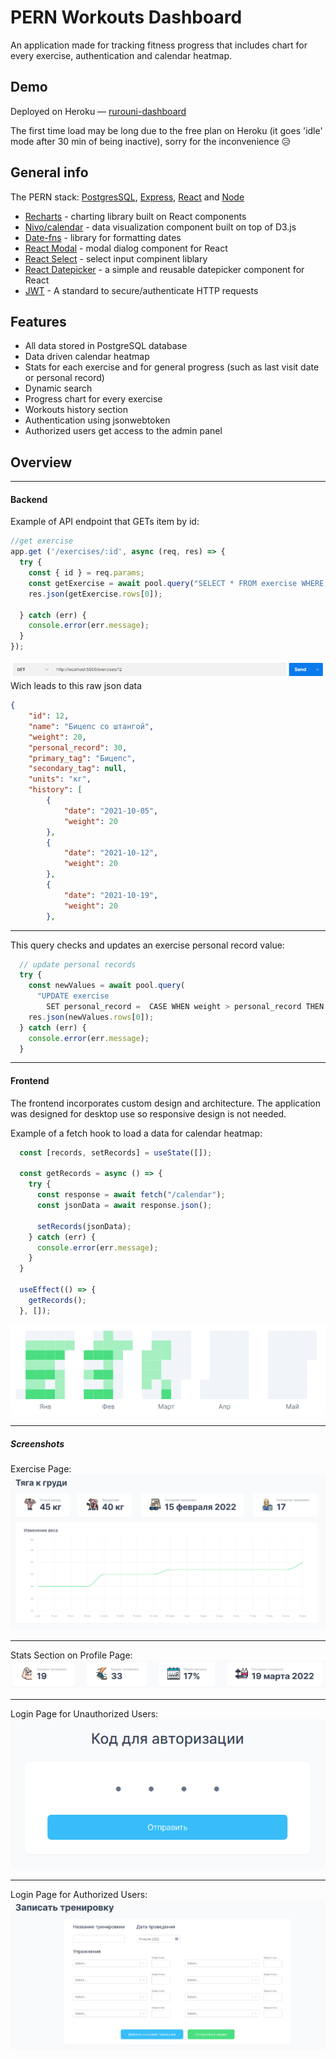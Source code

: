 # PERN Workouts Dashboard
An application made for tracking fitness progress that includes chart for every exercise, authentication and calendar heatmap.

## Demo
Deployed on Heroku — [rurouni-dashboard](https://rurouni-dashboard.herokuapp.com/)

The first time load may be long due to the free plan on Heroku (it goes 'idle' mode after 30 min of being inactive), sorry for the inconvenience 😥

##  General info
The PERN stack: [PostgresSQL](https://www.postgresql.org/), [Express](https://expressjs.com/), [React](https://reactjs.org/) and [Node](https://nodejs.org/en/)

 - [Recharts](https://recharts.org/en-US/)  - charting library built on React components
 - [Nivo/calendar](https://nivo.rocks/calendar/)  - data visualization component built on top of D3.js
 - [Date-fns](https://date-fns.org/)  - library for formatting dates
 - [React Modal](https://www.npmjs.com/package/react-modal)  - modal dialog component for React
 - [React Select](https://react-select.com/)  -  select input compinent liblary
 - [React Datepicker](https://reactdatepicker.com/)  -  a simple and reusable datepicker component for React
 - [JWT](https://jwt.io/)  - A standard to secure/authenticate HTTP requests
 
 ## Features
 
 - All data stored in PostgreSQL database
 - Data driven calendar heatmap
 - Stats for each exercise and for general progress (such as last visit date or personal record)
 - Dynamic search
 - Progress chart for every exercise
 - Workouts history section
 - Authentication using jsonwebtoken
 - Authorized users get access to the admin panel

 ## Overview
 ---
 #### Backend
Example of API endpoint that GETs item by id:
```javascript
//get exercise
app.get ('/exercises/:id', async (req, res) => {
  try {
    const { id } = req.params;
    const getExercise = await pool.query("SELECT * FROM exercise WHERE id = $1", [id]);
    res.json(getExercise.rows[0]); 
    
  } catch (err) {
    console.error(err.message);  
  }
});

```
![Postman GET](client/src/img/readme/postman-req.PNG)
Wich leads to this raw json data
```JSON
{
    "id": 12,
    "name": "Бицепс со штангой",
    "weight": 20,
    "personal_record": 30,
    "primary_tag": "Бицепс",
    "secondary_tag": null,
    "units": "кг",
    "history": [
        {
            "date": "2021-10-05",
            "weight": 20
        },
        {
            "date": "2021-10-12",
            "weight": 20
        },
        {
            "date": "2021-10-19",
            "weight": 20
        },
```
---
This query checks and updates an exercise personal record value:
```javascript
  // update personal records
  try {
    const newValues = await pool.query(
      "UPDATE exercise 
        SET personal_record =  CASE WHEN weight > personal_record THEN weight ELSE personal_record END");
    res.json(newValues.rows[0]);  
  } catch (err) {
    console.error(err.message);
  }
```
---
#### Frontend
The frontend incorporates custom design and architecture. The application was designed for desktop use so responsive design is not needed. 

Example of a fetch hook to load a data for calendar heatmap:
```javascript
  const [records, setRecords] = useState([]);

  const getRecords = async () => {
    try {
      const response = await fetch("/calendar");
      const jsonData = await response.json();

      setRecords(jsonData);
    } catch (err) {
      console.error(err.message);     
    }
  }

  useEffect(() => {
    getRecords();
  }, []);
```
![Calendar Heatmap](client/src/img/readme/frontend-calendar.PNG)

---
##### Screenshots
Exercise Page:
![Exercise Page](client/src/img/readme/frontend-exercise.PNG)

---
Stats Section on Profile Page:
![Stats Section](client/src/img/readme/frontend-stats.PNG)

---
Login Page for Unauthorized Users:
![Auth](client/src/img/readme/frontend-auth.PNG)

---
Login Page for Authorized Users:
![Form](client/src/img/readme/frontend-form.PNG)
